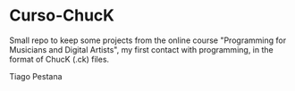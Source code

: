 # Curso-ChucK

Small repo to keep some projects from the online course "Programming for Musicians and Digital Artists", my first contact with programming, in the format of ChucK (.ck) files.

Tiago Pestana
